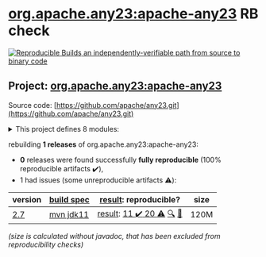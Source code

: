 [org.apache.any23:apache-any23](https://search.maven.org/artifact/org.apache.any23/apache-any23/) RB check
=======

[![Reproducible Builds](https://reproducible-builds.org/images/logos/rb.svg) an independently-verifiable path from source to binary code](https://reproducible-builds.org/)

## Project: [org.apache.any23:apache-any23](https://search.maven.org/artifact/org.apache.any23/apache-any23/)

Source code: [https://github.com/apache/any23.git](https://github.com/apache/any23.git)

<details><summary>This project defines 8 modules:</summary>

* [org.apache.any23:apache-any23](https://search.maven.org/artifact/org.apache.any23/apache-any23/)
* [org.apache.any23:apache-any23-api](https://search.maven.org/artifact/org.apache.any23/apache-any23-api/)
* [org.apache.any23:apache-any23-cli](https://search.maven.org/artifact/org.apache.any23/apache-any23-cli/)
* [org.apache.any23:apache-any23-core](https://search.maven.org/artifact/org.apache.any23/apache-any23-core/)
* [org.apache.any23:apache-any23-csvutils](https://search.maven.org/artifact/org.apache.any23/apache-any23-csvutils/)
* [org.apache.any23:apache-any23-encoding](https://search.maven.org/artifact/org.apache.any23/apache-any23-encoding/)
* [org.apache.any23:apache-any23-mime](https://search.maven.org/artifact/org.apache.any23/apache-any23-mime/)
* [org.apache.any23:apache-any23-test-resources](https://search.maven.org/artifact/org.apache.any23/apache-any23-test-resources/)
</details>

rebuilding **1 releases** of org.apache.any23:apache-any23:
- **0** releases were found successfully **fully reproducible** (100% reproducible artifacts :heavy_check_mark:),
- 1 had issues (some unreproducible artifacts :warning:):

| version | [build spec](/BUILDSPEC.md) | [result](https://reproducible-builds.org/docs/jvm/): reproducible? | size |
| -- | --------- | ------ | -- |
| [2.7](https://search.maven.org/artifact/org.apache.any23/apache-any23/2.7/pom) | [mvn jdk11](any23-2.7.buildspec) | [result](apache-any23-2.7.buildinfo): [11 :heavy_check_mark:  20 :warning:](apache-any23-2.7.buildcompare) [:mag:](apache-any23-2.7.diffoscope) [:memo:](https://github.com/apache/any23/pull/270) | 120M |

<i>(size is calculated without javadoc, that has been excluded from reproducibility checks)</i>

